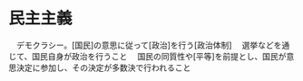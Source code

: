 # 民主主義
　デモクラシー。[国民]の意思に従って[政治]を行う[政治体制]
　選挙などを通じて、国民自身が政治を行うこと
　国民の同質性や[平等]を前提とし、国民が意思決定に参加し、その決定が多数決で行われること
